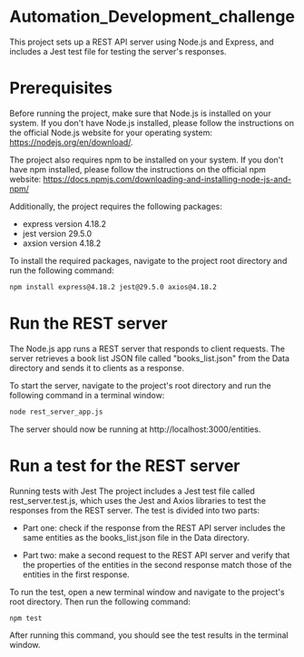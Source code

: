 # Automation_Development_challenge

This project sets up a REST API server using Node.js and Express, and includes a Jest test file for testing the server's responses.

# Prerequisites

Before running the project, make sure that Node.js is installed on your system. If you don't have Node.js installed, please follow the instructions on the official Node.js website for your operating system: https://nodejs.org/en/download/.

The project also requires npm to be installed on your system. If you don't have npm installed, please follow the instructions on the official npm website: https://docs.npmjs.com/downloading-and-installing-node-js-and-npm/

Additionally, the project requires the following packages:

* express version 4.18.2
* jest version 29.5.0
* axsion version 4.18.2

To install the required packages, navigate to the project root directory and run the following command:

```sh
npm install express@4.18.2 jest@29.5.0 axios@4.18.2
```

# Run the REST server

The Node.js app runs a REST server that responds to client requests. The server retrieves a book list JSON file called "books_list.json" from the Data directory and sends it to clients as a response.

To start the server, navigate to the project's root directory and run the following command in a terminal window:

```sh
node rest_server_app.js
```
The server should now be running at http://localhost:3000/entities.

# Run a test for the REST server

Running tests with Jest
The project includes a Jest test file called rest_server.test.js, which uses the Jest and Axios libraries to test the responses from the REST server. The test is divided into two parts:

* Part one: check if the response from the REST API server includes the same entities as the books_list.json file in the Data directory.

* Part two: make a second request to the REST API server and verify that the properties of the entities in the second response match those of the entities in the first response.

To run the test, open a new terminal window and navigate to the project's root directory. Then run the following command:

```sh
npm test
```
After running this command, you should see the test results in the terminal window.



